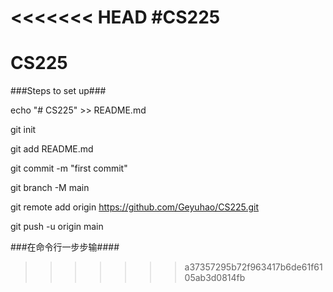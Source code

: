 <<<<<<< HEAD
#CS225
=======
# CS225


###Steps to set up###

echo "# CS225" >> README.md

git init

git add README.md

git commit -m "first commit"

git branch -M main

git remote add origin https://github.com/Geyuhao/CS225.git

git push -u origin main

###在命令行一步步输####
>>>>>>> a37357295b72f963417b6de61f6105ab3d0814fb
